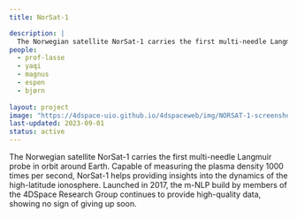```yaml
---
title: NorSat-1

description: |
  The Norwegian satellite NorSat-1 carries the first multi-needle Langmuir probe in orbit around Earth. 
people:
  - prof-lasse
  - yaqi
  - magnus
  - espen
  - bjørn
  
layout: project
image: "https://4dspace-uio.github.io/4dspaceweb/img/NORSAT-1-screenshot-with-labels.jpg"
last-updated: 2023-09-01
status: active
---
```


The Norwegian satellite NorSat-1 carries the first multi-needle Langmuir probe in orbit around Earth. Capable of measuring the plasma density 1000 times per second, NorSat-1 helps providing insights into the dynamics of the high-latitude ionosphere. Launched in 2017, the m-NLP build by members of the 4DSpace Research Group continues to provide high-quality data, showing no sign of giving up soon.
